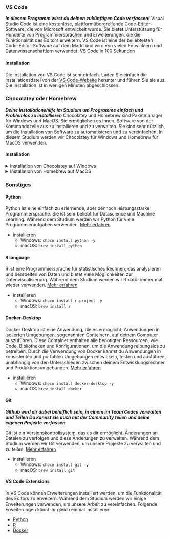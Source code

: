 ### VS Code
***In diesem Programm wirst du deinen zukünftigen Code verfassen!***
Visual Studio Code ist eine kostenlose, plattformübergreifende Code-Editor-Software, die von Microsoft entwickelt wurde. Sie bietet Unterstützung für Hunderte von Programmiersprachen und Erweiterungen, die die Funktionalität des Editors erweitern. VS Code ist eine der beliebtesten Code-Editor-Software auf dem Markt und wird von vielen Entwicklern und Datenwissenschaftlern verwendet.
[VS Code in 100 Sekunden](https://www.youtube.com/watch?v=KMxo3T_MTvY&ab_channel=Fireship)

#### Installation

Die Installation von VS Code ist sehr einfach. Laden Sie einfach die Installationsdatei von der [VS Code-Website](https://code.visualstudio.com/) herunter und führen Sie sie aus. Die Installation ist in wenigen Minuten abgeschlossen.

### Chocolatey oder Homebrew
***Deine Installationshilfe im Studium um Programme einfach und Problemlos zu installieren***
Chocolatey und Homebrew sind Paketmanager für Windows und MacOS. Sie ermöglichen es Ihnen, Software von der Kommandozeile aus zu installieren und zu verwalten. Sie sind sehr nützlich, um die Installation von Software zu automatisieren und zu vereinfachen. In diesem Studium werden wir Chocolatey für Windows und Homebrew für MacOS verwenden.

#### Installation

<details>
<summary>Installation von Chocolatey auf Windows</summary>

   - cmd.exe als Administrator öffnen
   - Folgenden Befehl ausführen:
        ```bash
        @"%SystemRoot%\System32\WindowsPowerShell\v1.0\powershell.exe" -NoProfile -InputFormat None -ExecutionPolicy Bypass -Command "[System.Net.ServicePointManager]::SecurityProtocol = 3072; iex ((New-Object System.Net.WebClient).DownloadString('https://community.chocolatey.org/install.ps1'))" && SET "PATH=%PATH%;%ALLUSERSPROFILE%\chocolatey\bin"
        ```
   - Wenn die Installation abgeschlossen ist kann mit dem Befehl `choco` geartbeitet werden. Versucht doch mal `choco -?` auszuführen um die Hilfe aufzurufen...
   - Mit dem Befehl `choco list -l` könnt ihr alle installierten Chocolatey-Pakete auflisten.
   - Mit dem Befehl `choco search "name"` könnt ihr nach verfügbaren Chocolatey-Paketen suchen.
   - Eine Liste mit verfügbaren Chocolatey-Paketen findet ihr auch [hier](https://community.chocolatey.org/packages).

</details>

<details>
<summary>Installation von Homebrew auf MacOS</summary>

- Terminal des Macbooks öffnen: Tippe in der Suchzeile des Macs Terminal ein.
- Gebe diesen Befehll ins Terminal ein:
   ```bash
   /bin/bash -c "$(curl -fsSL https://raw.githubusercontent.com/Homebrew/install/HEAD/install.sh)"
   ```
- Gebe nun dein Mac Password ein (Wichtig du wirst keine Sternchen sehen, oder dass du etwas eingibst)
Klicke enter. Hat dies funktioniert. Drücke Nochmals enter um den Download zu bestätigen. 
Erschein das Feld Succesfull, weisst du dass es funktioniert hat. 
- Kopiere nun den Link bei Next Steps und füge in in der Commando Zeile ein. Drücke erneut enter. Um zu sehen ob dies funktioniert hat, rufe `brew help` auf, nun siehst du alle Funktionen die dir zu Verfügung stehen
- Mit dem Befehl: `brew search "name"` kannst du diverse Programme abrufen.
Wichtig `brew list`, zeigt dir an welche Programme/Extensions du mit brew herunter geladen hast, nicht die liste aller möglichen Programme von HOMEBREW


</details>

### Sonstiges

#### Python

Python ist eine einfach zu erlernende, aber dennoch leistungsstarke Programmiersprache. Sie ist sehr beliebt für Datascience und Machine Learning. Während dem Studium werden wir Python für viele Programmieraufgaben verwenden. [Mehr erfahren](https://www.python.org/about/)

- installieren
   - Windows: `choco install python -y`
   - macOS: `brew install python`
   

#### R language

R ist eine Programmiersprache für statistisches Rechnen, das analysieren und bearbeiten von Daten und bietet viele Möglichkeiten zur Datenvisualisierung. Während dem Studium werden wir R dafür immer mal wieder verwenden. [Mehr erfahren](https://www.r-project.org/about.html)

- installieren
   - Windows: `choco install r.project -y`
   - macOS: `brew install r`
   
#### Docker-Desktop

Docker Desktop ist eine Anwendung, die es ermöglicht, Anwendungen in isolierten Umgebungen, sogenannten Containern, auf deinem Computer auszuführen. Diese Container enthalten alle benötigten Ressourcen, wie Code, Bibliotheken und Konfigurationen, um die Anwendung reibungslos zu betreiben. Durch die Verwendung von Docker kannst du Anwendungen in konsistenten und portablen Umgebungen entwickeln, testen und ausführen, unabhängig von den Unterschieden zwischen deinem Entwicklungsrechner und Produktionsumgebungen. [Mehr erfahren](https://www.docker.com/why-docker)

- installieren
   - Windows: `choco install docker-desktop -y`
   - macOS:  `brew install docker`

#### Git
***Github wird dir dabei behilflich sein, in einem im Team Codes verwalten und Teilen***
***Du kannst sie auch mit der Community teilen und deine eigenen Projekte verfassen***

Git ist ein Versionskontrollsystem, das es dir ermöglicht, Änderungen an Dateien zu verfolgen und diese Änderungen zu verwalten. Während dem Studium werden wir Git verwenden, um unsere Projekte zu verwalten und zu teilen. [Mehr erfahren](https://git-scm.com/about)

- installieren
   - Windows: `choco install git -y`
   - macOS: `brew install git`

#### VS Code Extensions

In VS Code können Erweiterungen installiert werden, um die Funktionalität des Editors zu erweitern. Während dem Studium werden wir einige Erweiterungen verwenden, um unsere Arbeit zu vereinfachen. Folgende Erweiterungen könnt ihr gleich einmal installieren:

- [Python](https://marketplace.visualstudio.com/items?itemName=ms-python.python)
- [R](https://marketplace.visualstudio.com/items?itemName=Ikuyadeu.r)
- [Docker](https://marketplace.visualstudio.com/items?itemName=ms-azuretools.vscode-docker)
